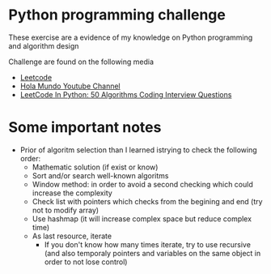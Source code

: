Python programming challenge
===============================

These exercise are a evidence of my knowledge on Python programming and algorithm design

Challenge are found on the following media

 - [Leetcode](https://leetcode.com/)
 - [Hola Mundo Youtube Channel](https://www.youtube.com/channel/UC4FHiPgS1KXkUMx3dxBUtPg)
 - [LeetCode In Python: 50 Algorithms Coding Interview Questions](https://www.udemy.com/course/leetcode-in-python-50-algorithms-coding-interview-questions/)


 Some important notes
 ====================
 - Prior of algoritm selection than I learned istrying to check the following order:
    - Mathematic solution (if exist or know)
    - Sort and/or search well-known algoritms
    - Window method: in order to avoid a second checking which could increase the complexity
    - Check list with pointers which checks from the begining and end (try not to modify array)
    - Use hashmap (it will increase complex space but reduce complex time)
    - As last resource, iterate
      - If you don't know how many times iterate, try to use recursive (and also temporaly pointers and variables on the same object in order to not lose control)